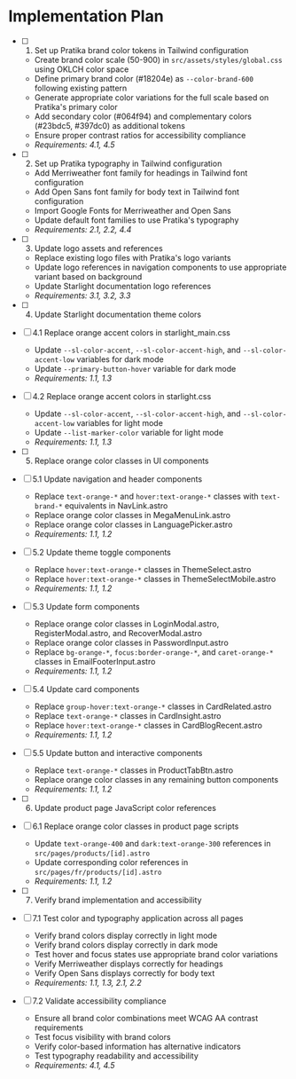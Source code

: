 # Implementation Plan

- [ ] 1. Set up Pratika brand color tokens in Tailwind configuration





  - Create brand color scale (50-900) in `src/assets/styles/global.css` using OKLCH color space
  - Define primary brand color (#18204e) as `--color-brand-600` following existing pattern
  - Generate appropriate color variations for the full scale based on Pratika's primary color
  - Add secondary color (#064f94) and complementary colors (#23bdc5, #397dc0) as additional tokens
  - Ensure proper contrast ratios for accessibility compliance
  - _Requirements: 4.1, 4.5_

- [ ] 2. Set up Pratika typography in Tailwind configuration
  - Add Merriweather font family for headings in Tailwind font configuration
  - Add Open Sans font family for body text in Tailwind font configuration
  - Import Google Fonts for Merriweather and Open Sans
  - Update default font families to use Pratika's typography
  - _Requirements: 2.1, 2.2, 4.4_

- [ ] 3. Update logo assets and references
  - Replace existing logo files with Pratika's logo variants
  - Update logo references in navigation components to use appropriate variant based on background
  - Update Starlight documentation logo references
  - _Requirements: 3.1, 3.2, 3.3_

- [ ] 4. Update Starlight documentation theme colors
- [ ] 4.1 Replace orange accent colors in starlight_main.css
  - Update `--sl-color-accent`, `--sl-color-accent-high`, and `--sl-color-accent-low` variables for dark mode
  - Update `--primary-button-hover` variable for dark mode
  - _Requirements: 1.1, 1.3_

- [ ] 4.2 Replace orange accent colors in starlight.css  
  - Update `--sl-color-accent`, `--sl-color-accent-high`, and `--sl-color-accent-low` variables for light mode
  - Update `--list-marker-color` variable for light mode
  - _Requirements: 1.1, 1.3_

- [ ] 5. Replace orange color classes in UI components
- [ ] 5.1 Update navigation and header components
  - Replace `text-orange-*` and `hover:text-orange-*` classes with `text-brand-*` equivalents in NavLink.astro
  - Replace orange color classes in MegaMenuLink.astro
  - Replace orange color classes in LanguagePicker.astro
  - _Requirements: 1.1, 1.2_

- [ ] 5.2 Update theme toggle components
  - Replace `hover:text-orange-*` classes in ThemeSelect.astro
  - Replace `hover:text-orange-*` classes in ThemeSelectMobile.astro
  - _Requirements: 1.1, 1.2_

- [ ] 5.3 Update form components
  - Replace orange color classes in LoginModal.astro, RegisterModal.astro, and RecoverModal.astro
  - Replace orange color classes in PasswordInput.astro
  - Replace `bg-orange-*`, `focus:border-orange-*`, and `caret-orange-*` classes in EmailFooterInput.astro
  - _Requirements: 1.1, 1.2_

- [ ] 5.4 Update card components
  - Replace `group-hover:text-orange-*` classes in CardRelated.astro
  - Replace `text-orange-*` classes in CardInsight.astro
  - Replace `hover:text-orange-*` classes in CardBlogRecent.astro
  - _Requirements: 1.1, 1.2_

- [ ] 5.5 Update button and interactive components
  - Replace `text-orange-*` classes in ProductTabBtn.astro
  - Replace orange color classes in any remaining button components
  - _Requirements: 1.1, 1.2_

- [ ] 6. Update product page JavaScript color references
- [ ] 6.1 Replace orange color classes in product page scripts
  - Update `text-orange-400` and `dark:text-orange-300` references in `src/pages/products/[id].astro`
  - Update corresponding color references in `src/pages/fr/products/[id].astro`
  - _Requirements: 1.1, 1.2_

- [ ] 7. Verify brand implementation and accessibility
- [ ] 7.1 Test color and typography application across all pages
  - Verify brand colors display correctly in light mode
  - Verify brand colors display correctly in dark mode
  - Test hover and focus states use appropriate brand color variations
  - Verify Merriweather displays correctly for headings
  - Verify Open Sans displays correctly for body text
  - _Requirements: 1.1, 1.3, 2.1, 2.2_

- [ ] 7.2 Validate accessibility compliance
  - Ensure all brand color combinations meet WCAG AA contrast requirements
  - Test focus visibility with brand colors
  - Verify color-based information has alternative indicators
  - Test typography readability and accessibility
  - _Requirements: 4.1, 4.5_